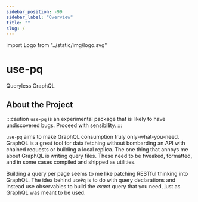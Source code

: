 ```yaml
---
sidebar_position: -99
sidebar_label: "Overview"
title: ""
slug: /
---
```


import Logo from "../static/img/logo.svg"

<div class="text--center">
<Logo width="100" height="100" />

<h1>use-pq</h1>
<subtitle>Queryless GraphQL</subtitle>

</div>

## About the Project

:::caution
`use-pq` is an experimental package that is likely to have undiscovered bugs. Proceed with sensibility.
:::

`use-pq` aims to make GraphQL consumption truly only-what-you-need. GraphQL is a great tool for data fetching without bombarding an API with chained requests or building a local replica. The one thing that annoys me about GraphQL is writing query files. These need to be tweaked, formatted, and in some cases compiled and shipped as utilities.

Building a query per page seems to me like patching RESTful thinking into GraphQL. The idea behind `usePq` is to do with query declarations and instead use observables to build the _exact_ query that you need, just as GraphQL was meant to be used.
